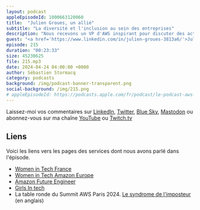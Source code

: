 ```yaml
---
layout: podcast
appleEpisodeId: 1000663120060
title:  "Julien Groues, un allié"
subtitle: "La diversité et l'inclusion au sein des entreprises"
description: "Nous recevons un VP d'AWS inspirant pour discuter des actions concrètes que les leaders peuvent mettre en place pour créer un environnement de travail plus inclusif. Nous parlons stratégies concrètes pour favoriser la diversité et l'inclusion au sein des équipes, du rôle crucial des leaders dans la promotion d'une culture d'entreprise inclusive et expliquons comment briser les barrières et faire tomber les stéréotypes"
guest: "<a href='https://www.linkedin.com/in/julien-groues-3813a6/'>Julien Groues</a>, VP AWS France et Europe du Sud"
episode: 215
duration: "00:23:33" 
size: 45230625
file: 215.mp3
date: 2024-04-24 04:00:00 +0000
author: Sébastien Stormacq
category: podcasts
background: /img/podcast-banner-transparent.png
social-background: /img/215.png
# appleEpisodeId: https://podcasts.apple.com/fr/podcast/le-podcast-aws-en-français/id1452118442
---
```


Laissez-moi vos commentaires sur [LinkedIn](https://www.linkedin.com/in/sebastienstormacq/), [Twitter](https://twitter.com/sebsto), [Blue Sky](https://bsky.app/profile/sebsto.bsky.social), [Mastodon](https://awscommunity.social/@sebsto) ou abonnez-vous sur ma chaîne [YouTube](https://www.youtube.com/sebsto) ou [Twitch.tv](https://www.twitch.tv/sebAWS)

## Liens

Voici les liens vers les pages des services dont nous avons parlé dans l'épisode.

- [Women in Tech France](https://women-in-tech.org/fr/)
- [Women in Tech Amazon Europe](https://www.aboutamazon.eu/news/tag/women-in-tech)
- [Amazon Future Engineer](https://www.amazonfutureengineer.fr/)
- [Girls In tech](https://girlsintech.org/)
- La table ronde du Summit AWS Paris 2024. [Le syndrome de l'imposteur](https://www.youtube.com/watch?v=z6JODZtnOVs) (en anglais)